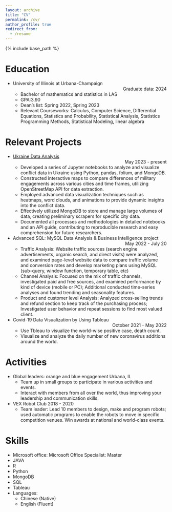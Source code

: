 ```yaml
---
layout: archive
title: "CV"
permalink: /cv/
author_profile: true
redirect_from:
  - /resume
---
```


{% include base_path %}

Education
======
* University of Illinois at Urbana-Champaign           <div align="right">Graduate data: 2024</div>
    * Bachelor of mathematics and statistics in LAS
    * GPA:3.90
    * Dean’s list: Spring 2022, Spring 2023
    * Relevant Courseworks: Calculus, Computer Science, Differential Equations, Statistics and Probability, Statistical Analysis, Statistics Programming Methods, Statistical Modeling, linear algebra

Relevant Projects
======
* [Ukraine Data Analysis](https://gitlab.engr.illinois.edu/r-sowers/ukraine-data)   <div align="right">May 2023 - present</div>
   * Developed a series of Jupyter notebooks to analyze and visualize conflict data in Ukraine using Python, pandas, folium, and MongoDB.
   * Constructed interactive maps to compare differences of military engagements across various cities and time
frames, utilizing OpenStreetMap API for data extraction.
   * Employed advanced data visualization techniques such as heatmaps, word clouds, and animations to provide
dynamic insights into the conflict data.
   * Effectively utilized MongoDB to store and manage large volumes of data, creating preliminary scrapers for
specific city data.
   * Documented all processes and methodologies in detailed notebooks and an API guide, contributing to
reproducible research and easy comprehension for future researchers.
* Advanced SQL: MySQL Data Analysis & Business Intelligence project            <div align="right">May 2022 - July 20</div>
   * Traffic Analysis: Website traffic sources (search engine advertisements, organic search, and direct visits) were
analyzed, and examined page-level website data to compare traffic volume and conversion rates and develop
marketing plans using MySQL (sub-query, window function, temporary table, etc)
   * Channel Analysis: Focused on the mix of traffic channels, investigated paid and free sources, and examined
performance by kind of device (mobile or PC); Additional conducted time-series analyses and found trending and
seasonality features.
   * Product and customer level Analysis: Analyzed cross-selling trends and refund section to keep track of the
purchasing process; Investigated user behavior and repeat sessions to find most valued client.
* Covid-19 Data Visualization by Using Tableau   <div align="right">October 2021 - May 2022</div>
   * Use Tbleau to visualize the world-wise positive case, death count.
   * Visualize and analyze the daily number of new coronavirus additions around the world.

Activities
======
* Global leaders: orange and blue engagement Urbana, IL
    * Team up in small groups to participate in various activities and events.
    * Interact with members from all over the world, thus improving your leadership and communication skills.
* VEX Robot Club    2018 - 2020
    * Team leader: Lead 10 members to design, make and program robots; used automatic programs to enable the robots to move in specific competition venues. Win awards at national and world-class events.

Skills
======
* Microsoft office: Microsoft Office Specialist: Master
* JAVA 
* R
* Python
* MongoDB
* SQL
* Tableau
* Languages:
  * Chinese (Native)
  * English (Fluent)



